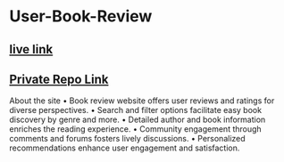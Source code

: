 # User-Book-Review

## [ live link ](https://user-book-review.netlify.app/)


## [ Private Repo Link](https://github.com/programming-hero-web-course-4/b9a8-book-vibe-developerMohib)

About the site 
• Book review website offers user reviews and ratings for diverse perspectives.
• Search and filter options facilitate easy book discovery by genre and more.
• Detailed author and book information enriches the reading experience.
• Community engagement through comments and forums fosters lively discussions.
• Personalized recommendations enhance user engagement and satisfaction.
